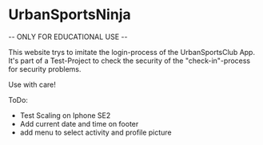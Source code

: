 # UrbanSportsNinja
-- ONLY FOR EDUCATIONAL USE --

This website trys to imitate the login-process of the UrbanSportsClub App. It's part of a Test-Project to check the security of the "check-in"-process for security problems.

Use with care!


ToDo: 
- Test Scaling on Iphone SE2 
- Add current date and time on footer 
- add menu to select activity and profile picture 